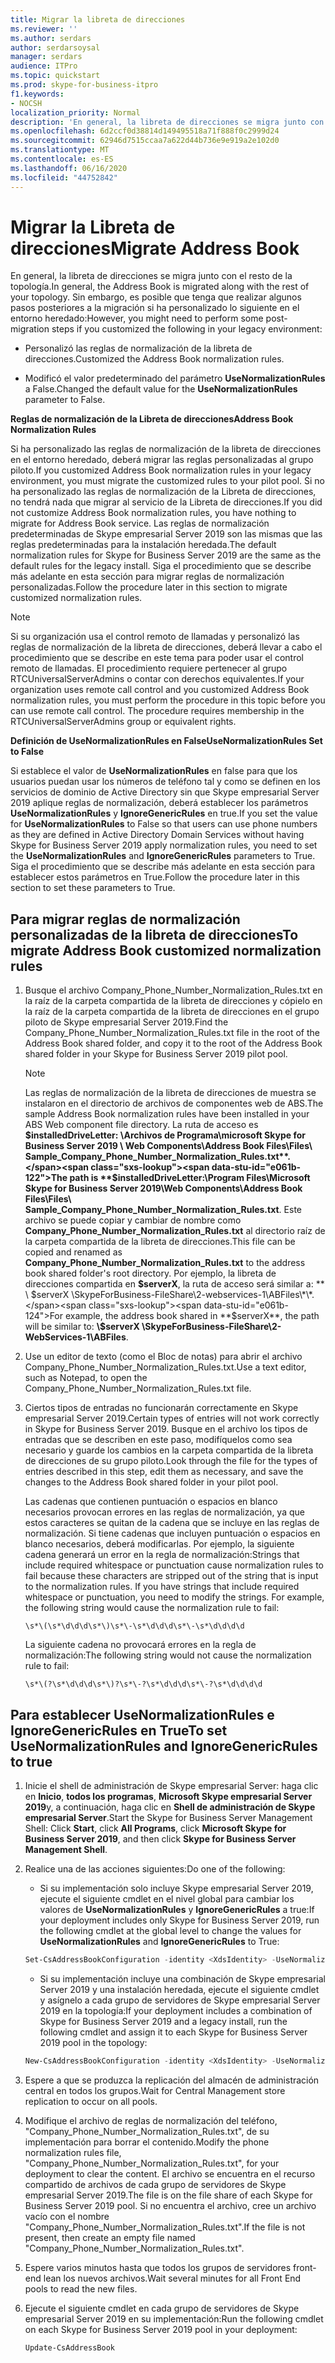 ```yaml
---
title: Migrar la libreta de direcciones
ms.reviewer: ''
ms.author: serdars
author: serdarsoysal
manager: serdars
audience: ITPro
ms.topic: quickstart
ms.prod: skype-for-business-itpro
f1.keywords:
- NOCSH
localization_priority: Normal
description: 'En general, la libreta de direcciones se migra junto con el resto de la topología. Sin embargo, es posible que tenga que realizar algunos pasos posteriores a la migración si ha personalizado lo siguiente en el entorno heredado:'
ms.openlocfilehash: 6d2ccf0d38814d149495518a71f888f0c2999d24
ms.sourcegitcommit: 62946d7515ccaa7a622d44b736e9e919a2e102d0
ms.translationtype: MT
ms.contentlocale: es-ES
ms.lasthandoff: 06/16/2020
ms.locfileid: "44752842"
---
```

# <a name="migrate-address-book"></a><span data-ttu-id="e061b-104">Migrar la Libreta de direcciones</span><span class="sxs-lookup"><span data-stu-id="e061b-104">Migrate Address Book</span></span>

<span data-ttu-id="e061b-105">En general, la libreta de direcciones se migra junto con el resto de la topología.</span><span class="sxs-lookup"><span data-stu-id="e061b-105">In general, the Address Book is migrated along with the rest of your topology.</span></span> <span data-ttu-id="e061b-106">Sin embargo, es posible que tenga que realizar algunos pasos posteriores a la migración si ha personalizado lo siguiente en el entorno heredado:</span><span class="sxs-lookup"><span data-stu-id="e061b-106">However, you might need to perform some post-migration steps if you customized the following in your legacy environment:</span></span> 

- <span data-ttu-id="e061b-107">Personalizó las reglas de normalización de la libreta de direcciones.</span><span class="sxs-lookup"><span data-stu-id="e061b-107">Customized the Address Book normalization rules.</span></span>

- <span data-ttu-id="e061b-108">Modificó el valor predeterminado del parámetro **UseNormalizationRules** a False.</span><span class="sxs-lookup"><span data-stu-id="e061b-108">Changed the default value for the **UseNormalizationRules** parameter to False.</span></span> 


 <span data-ttu-id="e061b-109">**Reglas de normalización de la Libreta de direcciones**</span><span class="sxs-lookup"><span data-stu-id="e061b-109">**Address Book Normalization Rules**</span></span>

<span data-ttu-id="e061b-110">Si ha personalizado las reglas de normalización de la libreta de direcciones en el entorno heredado, deberá migrar las reglas personalizadas al grupo piloto.</span><span class="sxs-lookup"><span data-stu-id="e061b-110">If you customized Address Book normalization rules in your legacy environment, you must migrate the customized rules to your pilot pool.</span></span> <span data-ttu-id="e061b-111">Si no ha personalizado las reglas de normalización de la Libreta de direcciones, no tendrá nada que migrar al servicio de la Libreta de direcciones.</span><span class="sxs-lookup"><span data-stu-id="e061b-111">If you did not customize Address Book normalization rules, you have nothing to migrate for Address Book service.</span></span> <span data-ttu-id="e061b-112">Las reglas de normalización predeterminadas de Skype empresarial Server 2019 son las mismas que las reglas predeterminadas para la instalación heredada.</span><span class="sxs-lookup"><span data-stu-id="e061b-112">The default normalization rules for Skype for Business Server 2019 are the same as the default rules for the legacy install.</span></span> <span data-ttu-id="e061b-113">Siga el procedimiento que se describe más adelante en esta sección para migrar reglas de normalización personalizadas.</span><span class="sxs-lookup"><span data-stu-id="e061b-113">Follow the procedure later in this section to migrate customized normalization rules.</span></span>

> [!NOTE]
> <span data-ttu-id="e061b-p104">Si su organización usa el control remoto de llamadas y personalizó las reglas de normalización de la libreta de direcciones, deberá llevar a cabo el procedimiento que se describe en este tema para poder usar el control remoto de llamadas. El procedimiento requiere pertenecer al grupo RTCUniversalServerAdmins o contar con derechos equivalentes.</span><span class="sxs-lookup"><span data-stu-id="e061b-p104">If your organization uses remote call control and you customized Address Book normalization rules, you must perform the procedure in this topic before you can use remote call control. The procedure requires membership in the RTCUniversalServerAdmins group or equivalent rights.</span></span> 

 <span data-ttu-id="e061b-116">**Definición de UseNormalizationRules en False**</span><span class="sxs-lookup"><span data-stu-id="e061b-116">**UseNormalizationRules Set to False**</span></span>

<span data-ttu-id="e061b-117">Si establece el valor de **UseNormalizationRules** en false para que los usuarios puedan usar los números de teléfono tal y como se definen en los servicios de dominio de Active Directory sin que Skype empresarial Server 2019 aplique reglas de normalización, deberá establecer los parámetros **UseNormalizationRules** y **IgnoreGenericRules** en true.</span><span class="sxs-lookup"><span data-stu-id="e061b-117">If you set the value for **UseNormalizationRules** to False so that users can use phone numbers as they are defined in Active Directory Domain Services without having Skype for Business Server 2019 apply normalization rules, you need to set the **UseNormalizationRules** and **IgnoreGenericRules** parameters to True.</span></span> <span data-ttu-id="e061b-118">Siga el procedimiento que se describe más adelante en esta sección para establecer estos parámetros en True.</span><span class="sxs-lookup"><span data-stu-id="e061b-118">Follow the procedure later in this section to set these parameters to True.</span></span> 

## <a name="to-migrate-address-book-customized-normalization-rules"></a><span data-ttu-id="e061b-119">Para migrar reglas de normalización personalizadas de la libreta de direcciones</span><span class="sxs-lookup"><span data-stu-id="e061b-119">To migrate Address Book customized normalization rules</span></span>

1. <span data-ttu-id="e061b-120">Busque el archivo Company_Phone_Number_Normalization_Rules.txt en la raíz de la carpeta compartida de la libreta de direcciones y cópielo en la raíz de la carpeta compartida de la libreta de direcciones en el grupo piloto de Skype empresarial Server 2019.</span><span class="sxs-lookup"><span data-stu-id="e061b-120">Find the Company_Phone_Number_Normalization_Rules.txt file in the root of the Address Book shared folder, and copy it to the root of the Address Book shared folder in your Skype for Business Server 2019 pilot pool.</span></span>

    > [!NOTE]
    > <span data-ttu-id="e061b-121">Las reglas de normalización de la libreta de direcciones de muestra se instalaron en el directorio de archivos de componentes web de ABS.</span><span class="sxs-lookup"><span data-stu-id="e061b-121">The sample Address Book normalization rules have been installed in your ABS Web component file directory.</span></span> <span data-ttu-id="e061b-122">La ruta de acceso es **$installedDriveLetter: \Archivos de Programa\microsoft Skype for Business Server 2019 \ Web Components\Address Book Files\Files\ Sample_Company_Phone_Number_Normalization_Rules.txt**.</span><span class="sxs-lookup"><span data-stu-id="e061b-122">The path is **$installedDriveLetter:\Program Files\Microsoft Skype for Business Server 2019\Web Components\Address Book Files\Files\ Sample_Company_Phone_Number_Normalization_Rules.txt**.</span></span> <span data-ttu-id="e061b-123">Este archivo se puede copiar y cambiar de nombre como **Company_Phone_Number_Normalization_Rules.txt** al directorio raíz de la carpeta compartida de la libreta de direcciones.</span><span class="sxs-lookup"><span data-stu-id="e061b-123">This file can be copied and renamed as **Company_Phone_Number_Normalization_Rules.txt** to the address book shared folder's root directory.</span></span> <span data-ttu-id="e061b-124">Por ejemplo, la libreta de direcciones compartida en **$serverX**, la ruta de acceso será similar a: \*\* \\ $serverX \SkypeForBusiness-FileShare\2-webservices-1\ABFiles\*\*.</span><span class="sxs-lookup"><span data-stu-id="e061b-124">For example, the address book shared in **$serverX**, the path will be similar to: **\\$serverX \SkypeForBusiness-FileShare\2-WebServices-1\ABFiles**.</span></span> 

2. <span data-ttu-id="e061b-125">Use un editor de texto (como el Bloc de notas) para abrir el archivo Company_Phone_Number_Normalization_Rules.txt.</span><span class="sxs-lookup"><span data-stu-id="e061b-125">Use a text editor, such as Notepad, to open the Company_Phone_Number_Normalization_Rules.txt file.</span></span>

3. <span data-ttu-id="e061b-126">Ciertos tipos de entradas no funcionarán correctamente en Skype empresarial Server 2019.</span><span class="sxs-lookup"><span data-stu-id="e061b-126">Certain types of entries will not work correctly in Skype for Business Server 2019.</span></span> <span data-ttu-id="e061b-127">Busque en el archivo los tipos de entradas que se describen en este paso, modifíquelos como sea necesario y guarde los cambios en la carpeta compartida de la libreta de direcciones de su grupo piloto.</span><span class="sxs-lookup"><span data-stu-id="e061b-127">Look through the file for the types of entries described in this step, edit them as necessary, and save the changes to the Address Book shared folder in your pilot pool.</span></span>

    <span data-ttu-id="e061b-p108">Las cadenas que contienen puntuación o espacios en blanco necesarios provocan errores en las reglas de normalización, ya que estos caracteres se quitan de la cadena que se incluye en las reglas de normalización. Si tiene cadenas que incluyen puntuación o espacios en blanco necesarios, deberá modificarlas. Por ejemplo, la siguiente cadena generará un error en la regla de normalización:</span><span class="sxs-lookup"><span data-stu-id="e061b-p108">Strings that include required whitespace or punctuation cause normalization rules to fail because these characters are stripped out of the string that is input to the normalization rules. If you have strings that include required whitespace or punctuation, you need to modify the strings. For example, the following string would cause the normalization rule to fail:</span></span>

   ```console
   \s*\(\s*\d\d\d\s*\)\s*\-\s*\d\d\d\s*\-\s*\d\d\d\d
   ```

    <span data-ttu-id="e061b-131">La siguiente cadena no provocará errores en la regla de normalización:</span><span class="sxs-lookup"><span data-stu-id="e061b-131">The following string would not cause the normalization rule to fail:</span></span>

   ```console
   \s*\(?\s*\d\d\d\s*\)?\s*\-?\s*\d\d\d\s*\-?\s*\d\d\d\d
   ```

## <a name="to-set-usenormalizationrules-and-ignoregenericrules-to-true"></a><span data-ttu-id="e061b-132">Para establecer UseNormalizationRules e IgnoreGenericRules en True</span><span class="sxs-lookup"><span data-stu-id="e061b-132">To set UseNormalizationRules and IgnoreGenericRules to true</span></span>

1. <span data-ttu-id="e061b-133">Inicie el shell de administración de Skype empresarial Server: haga clic en **Inicio**, **todos los programas**, **Microsoft Skype empresarial Server 2019**y, a continuación, haga clic en **Shell de administración de Skype empresarial Server**.</span><span class="sxs-lookup"><span data-stu-id="e061b-133">Start the Skype for Business Server Management Shell: Click **Start**, click **All Programs**, click **Microsoft Skype for Business Server 2019**, and then click **Skype for Business Server Management Shell**.</span></span>

2. <span data-ttu-id="e061b-134">Realice una de las acciones siguientes:</span><span class="sxs-lookup"><span data-stu-id="e061b-134">Do one of the following:</span></span>

   - <span data-ttu-id="e061b-135">Si su implementación solo incluye Skype empresarial Server 2019, ejecute el siguiente cmdlet en el nivel global para cambiar los valores de **UseNormalizationRules** y **IgnoreGenericRules** a true:</span><span class="sxs-lookup"><span data-stu-id="e061b-135">If your deployment includes only Skype for Business Server 2019, run the following cmdlet at the global level to change the values for **UseNormalizationRules** and **IgnoreGenericRules** to True:</span></span> 

   ```PowerShell
   Set-CsAddressBookConfiguration -identity <XdsIdentity> -UseNormalizationRules=$true -IgnoreGenericRules=$true
   ```

   - <span data-ttu-id="e061b-136">Si su implementación incluye una combinación de Skype empresarial Server 2019 y una instalación heredada, ejecute el siguiente cmdlet y asígnelo a cada grupo de servidores de Skype empresarial Server 2019 en la topología:</span><span class="sxs-lookup"><span data-stu-id="e061b-136">If your deployment includes a combination of Skype for Business Server 2019 and a legacy install, run the following cmdlet and assign it to each Skype for Business Server 2019 pool in the topology:</span></span>

   ```PowerShell
   New-CsAddressBookConfiguration -identity <XdsIdentity> -UseNormalizationRules=$true -IgnoreGenericRules=$true
   ```

3. <span data-ttu-id="e061b-137">Espere a que se produzca la replicación del almacén de administración central en todos los grupos.</span><span class="sxs-lookup"><span data-stu-id="e061b-137">Wait for Central Management store replication to occur on all pools.</span></span>

4. <span data-ttu-id="e061b-138">Modifique el archivo de reglas de normalización del teléfono, "Company_Phone_Number_Normalization_Rules.txt", de su implementación para borrar el contenido.</span><span class="sxs-lookup"><span data-stu-id="e061b-138">Modify the phone normalization rules file, "Company_Phone_Number_Normalization_Rules.txt", for your deployment to clear the content.</span></span> <span data-ttu-id="e061b-139">El archivo se encuentra en el recurso compartido de archivos de cada grupo de servidores de Skype empresarial Server 2019.</span><span class="sxs-lookup"><span data-stu-id="e061b-139">The file is on the file share of each Skype for Business Server 2019 pool.</span></span> <span data-ttu-id="e061b-140">Si no encuentra el archivo, cree un archivo vacío con el nombre "Company_Phone_Number_Normalization_Rules.txt".</span><span class="sxs-lookup"><span data-stu-id="e061b-140">If the file is not present, then create an empty file named "Company_Phone_Number_Normalization_Rules.txt".</span></span>

5. <span data-ttu-id="e061b-141">Espere varios minutos hasta que todos los grupos de servidores front-end lean los nuevos archivos.</span><span class="sxs-lookup"><span data-stu-id="e061b-141">Wait several minutes for all Front End pools to read the new files.</span></span>

6. <span data-ttu-id="e061b-142">Ejecute el siguiente cmdlet en cada grupo de servidores de Skype empresarial Server 2019 en su implementación:</span><span class="sxs-lookup"><span data-stu-id="e061b-142">Run the following cmdlet on each Skype for Business Server 2019 pool in your deployment:</span></span>

   ```PowerShell
   Update-CsAddressBook
   ```



